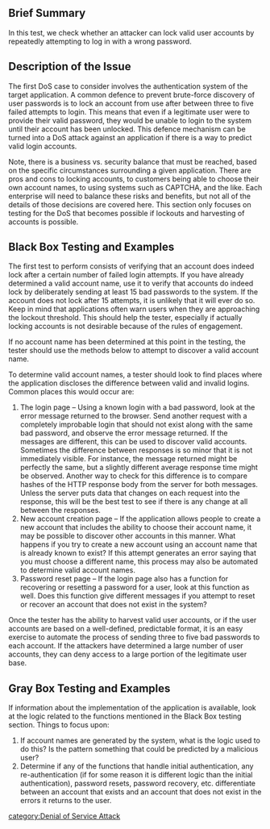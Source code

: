 ## Brief Summary

In this test, we check whether an attacker can lock valid user accounts
by repeatedly attempting to log in with a wrong password.

## Description of the Issue

The first DoS case to consider involves the authentication system of the
target application. A common defence to prevent brute-force discovery of
user passwords is to lock an account from use after between three to
five failed attempts to login. This means that even if a legitimate user
were to provide their valid password, they would be unable to login to
the system until their account has been unlocked. This defence mechanism
can be turned into a DoS attack against an application if there is a way
to predict valid login accounts.

Note, there is a business vs. security balance that must be reached,
based on the specific circumstances surrounding a given application.
There are pros and cons to locking accounts, to customers being able to
choose their own account names, to using systems such as CAPTCHA, and
the like. Each enterprise will need to balance these risks and benefits,
but not all of the details of those decisions are covered here. This
section only focuses on testing for the DoS that becomes possible if
lockouts and harvesting of accounts is possible.

## Black Box Testing and Examples

The first test to perform consists of verifying that an account does
indeed lock after a certain number of failed login attempts. If you have
already determined a valid account name, use it to verify that accounts
do indeed lock by deliberately sending at least 15 bad passwords to the
system. If the account does not lock after 15 attempts, it is unlikely
that it will ever do so. Keep in mind that applications often warn users
when they are approaching the lockout threshold. This should help the
tester, especially if actually locking accounts is not desirable because
of the rules of engagement.

If no account name has been determined at this point in the testing, the
tester should use the methods below to attempt to discover a valid
account name.

To determine valid account names, a tester should look to find places
where the application discloses the difference between valid and invalid
logins. Common places this would occur are:

1.  The login page – Using a known login with a bad password, look at
    the error message returned to the browser. Send another request with
    a completely improbable login that should not exist along with the
    same bad password, and observe the error message returned. If the
    messages are different, this can be used to discover valid accounts.
    Sometimes the difference between responses is so minor that it is
    not immediately visible. For instance, the message returned might be
    perfectly the same, but a slightly different average response time
    might be observed. Another way to check for this difference is to
    compare hashes of the HTTP response body from the server for both
    messages. Unless the server puts data that changes on each request
    into the response, this will be the best test to see if there is any
    change at all between the responses.
2.  New account creation page – If the application allows people to
    create a new account that includes the ability to choose their
    account name, it may be possible to discover other accounts in this
    manner. What happens if you try to create a new account using an
    account name that is already known to exist? If this attempt
    generates an error saying that you must choose a different name,
    this process may also be automated to determine valid account names.
3.  Password reset page – If the login page also has a function for
    recovering or resetting a password for a user, look at this function
    as well. Does this function give different messages if you attempt
    to reset or recover an account that does not exist in the system?

Once the tester has the ability to harvest valid user accounts, or if
the user accounts are based on a well-defined, predictable format, it is
an easy exercise to automate the process of sending three to five bad
passwords to each account. If the attackers have determined a large
number of user accounts, they can deny access to a large portion of the
legitimate user base.

## Gray Box Testing and Examples

If information about the implementation of the application is available,
look at the logic related to the functions mentioned in the Black Box
testing section. Things to focus upon:

1.  If account names are generated by the system, what is the logic used
    to do this? Is the pattern something that could be predicted by a
    malicious user?
2.  Determine if any of the functions that handle initial
    authentication, any re-authentication (if for some reason it is
    different logic than the initial authentication), password resets,
    password recovery, etc. differentiate between an account that exists
    and an account that does not exist in the errors it returns to the
    user.

[category:Denial of Service
Attack](category:Denial_of_Service_Attack "wikilink")